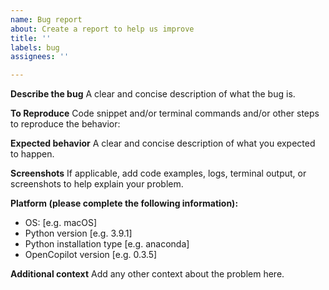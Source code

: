 ```yaml
---
name: Bug report
about: Create a report to help us improve
title: ''
labels: bug
assignees: ''

---
```


**Describe the bug**
A clear and concise description of what the bug is.

**To Reproduce**
Code snippet and/or terminal commands and/or other steps to reproduce the behavior:

**Expected behavior**
A clear and concise description of what you expected to happen.

**Screenshots**
If applicable, add code examples, logs, terminal output, or screenshots to help explain your problem.

**Platform (please complete the following information):**
 - OS: [e.g. macOS]
 - Python version [e.g. 3.9.1]
 - Python installation type [e.g. anaconda]
 - OpenCopilot version [e.g. 0.3.5]

**Additional context**
Add any other context about the problem here.
